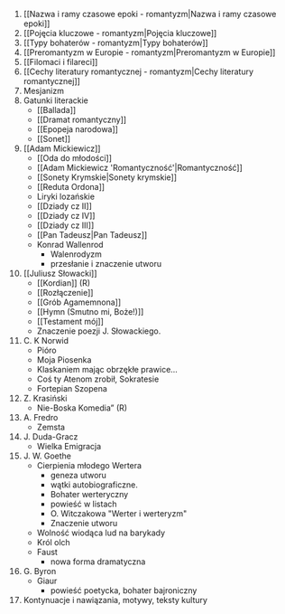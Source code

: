 1. [[Nazwa i ramy czasowe epoki - romantyzm|Nazwa i ramy czasowe epoki]]
2. [[Pojęcia kluczowe - romantyzm|Pojęcia kluczowe]]
3. [[Typy bohaterów - romantyzm|Typy bohaterów]]
4. [[Preromantyzm w Europie - romantyzm|Preromantyzm w Europie]]
5. [[Filomaci i filareci]]
6. [[Cechy literatury romantycznej - romantyzm|Cechy literatury romantycznej]]
7. Mesjanizm
8. Gatunki literackie
	- [[Ballada]]
	- [[Dramat romantyczny]]
	- [[Epopeja narodowa]]
	- [[Sonet]]
9. [[Adam Mickiewicz]]
	- [[Oda do młodości]]
	- [[Adam Mickiewicz 'Romantyczność'|Romantyczność]]
	- [[Sonety Krymskie|Sonety krymskie]]
	- [[Reduta Ordona]]
	- Liryki lozańskie
	- [[Dziady cz II]]
	- [[Dziady cz IV]]
	- [[Dziady cz III]]
	- [[Pan Tadeusz|Pan Tadeusz]]
	- Konrad Wallenrod
		- Walenrodyzm
		- przesłanie i znaczenie utworu
10. [[Juliusz Słowacki]]
	- [[Kordian]] (R)
	- [[Rozłączenie]]
	- [[Grób Agamemnona]]
	- [[Hymn (Smutno mi, Boże!)]]
	- [[Testament mój]]
	- Znaczenie poezji J. Słowackiego.
11. C. K Norwid 
	- Pióro
	- Moja Piosenka
	- Klaskaniem mając obrzękłe prawice…
	- Coś ty Atenom zrobił, Sokratesie
	- Fortepian Szopena
12. Z. Krasiński 
	- Nie-Boska Komedia” (R)
13. A. Fredro
	- Zemsta
14. J. Duda-Gracz
	- Wielka Emigracja
15. J. W. Goethe
	- Cierpienia młodego Wertera
		- geneza utworu
		- wątki autobiograficzne.
		- Bohater werteryczny
		- powieść w listach
		- O. Witczakowa "Werter i werteryzm" 
		- Znaczenie utworu
	- Wolność wiodąca lud na barykady
	- Król olch
	- Faust
		- nowa forma dramatyczna
16. G. Byron
	- Giaur
		- powieść poetycka, bohater bajroniczny
17. Kontynuacje i nawiązania, motywy, teksty kultury
